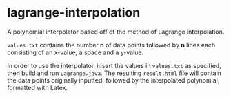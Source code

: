 # lagrange-interpolation

A polynomial interpolator based off of the method of Lagrange interpolation.

`values.txt` contains the number **n** of data points followed by **n** lines each consisting of an x-value, a space and a y-value.

In order to use the interpolator, insert the values in `values.txt` as specified, then build and run `Lagrange.java`. The resulting `result.html` file will contain the data points originally inputted, followed by the interpolated polynomial, formatted with Latex.